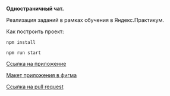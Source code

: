 **Одностраничный чат.**

Реализация заданий в рамках обучения в Яндекс.Практикум.

Как построить проект:

`npm install`

`npm run start`


[Ссылка на приложение](https://practicumhomework.netlify.app)


[Макет приложения в фигма](https://www.figma.com/file/GDwYFow0I1r3vZqKhDDVSz/YandexParcticumChat?node-id=0%3A1)

[Ссылка на pull request](https://github.com/iliya132/middle.messenger.praktikum.yandex/pull/1)
